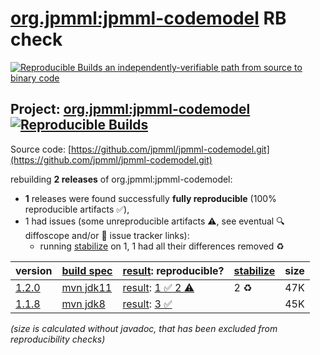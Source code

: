 [org.jpmml:jpmml-codemodel](https://central.sonatype.com/artifact/org.jpmml/jpmml-codemodel/versions) RB check
=======

[![Reproducible Builds](https://reproducible-builds.org/images/logos/rb.svg) an independently-verifiable path from source to binary code](https://reproducible-builds.org/)

## Project: [org.jpmml:jpmml-codemodel](https://central.sonatype.com/artifact/org.jpmml/jpmml-codemodel/versions) [![Reproducible Builds](https://img.shields.io/endpoint?url=https://raw.githubusercontent.com/jvm-repo-rebuild/reproducible-central/master/content/org/jpmml/jpmml-codemodel/badge.json)](https://github.com/jvm-repo-rebuild/reproducible-central/blob/master/content/org/jpmml/jpmml-codemodel/README.md)

Source code: [https://github.com/jpmml/jpmml-codemodel.git](https://github.com/jpmml/jpmml-codemodel.git)

rebuilding **2 releases** of org.jpmml:jpmml-codemodel:
- **1** releases were found successfully **fully reproducible** (100% reproducible artifacts :white_check_mark:),
- 1 had issues (some unreproducible artifacts :warning:, see eventual :mag: diffoscope and/or :memo: issue tracker links):
  - running [stabilize](doc/stabilize.md) on 1, 1 had all their differences removed :recycle:

| version | [build spec](/BUILDSPEC.md) | [result](https://reproducible-builds.org/docs/jvm/): reproducible? | [stabilize](https://github.com/google/oss-rebuild/blob/main/cmd/stabilize/README.md) | size |
| -- | --------- | ------ | ------ | -- |
| [1.2.0](https://central.sonatype.com/artifact/org.jpmml/jpmml-codemodel/1.2.0/pom) | [mvn jdk11](jpmml-codemodel-1.2.0.buildspec) | [result](jpmml-codemodel-1.2.0.buildinfo): [1 :white_check_mark:  2 :warning:](jpmml-codemodel-1.2.0.buildcompare) | 2 :recycle: | 47K |
| [1.1.8](https://central.sonatype.com/artifact/org.jpmml/jpmml-codemodel/1.1.8/pom) | [mvn jdk8](jpmml-codemodel-1.1.8.buildspec) | [result](jpmml-codemodel-1.1.8.buildinfo): [3 :white_check_mark: ](jpmml-codemodel-1.1.8.buildcompare) | | 45K |

<i>(size is calculated without javadoc, that has been excluded from reproducibility checks)</i>
